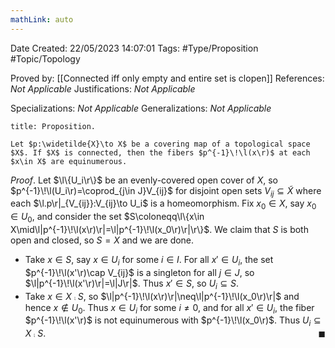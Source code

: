 ```yaml
---
mathLink: auto
---
```


<div class="topSpace"></div>

Date Created: 22/05/2023 14:07:01
Tags: #Type/Proposition #Topic/Topology

Proved by: [[Connected iff only empty and entire set is clopen]]
References: _Not Applicable_
Justifications: _Not Applicable_

Specializations: _Not Applicable_
Generalizations: _Not Applicable_

``` ad-Proposition
title: Proposition.

Let $p:\widetilde{X}\to X$ be a covering map of a topological space $X$. If $X$ is connected, then the fibers $p^{-1}\!\l(x\r)$ at each $x\in X$ are equinumerous.

```

_Proof_. Let $\l\{U_i\r\}$ be an evenly-covered open cover of $X$, so $p^{-1}\!\l(U_i\r)=\coprod_{j\in J}V_{ij}$ for disjoint open sets $V_{ij}\subseteq\widetilde{X}$ where each $\l.p\r|_{V_{ij}}:V_{ij}\to U_i$ is a homeomorphism. Fix $x_0\in X$, say $x_0\in U_0$, and consider the set $S\coloneqq\l\{x\in X\mid\l|p^{-1}\!\l(x\r)\r|=\l|p^{-1}\!\l(x_0\r)\r|\r\}$. We claim that $S$ is both open and closed, so $S=X$ and we are done.
* Take $x\in S$, say $x\in U_i$ for some $i\in I$. For all $x'\in U_i$, the set $p^{-1}\!\l(x'\r)\cap V_{ij}$ is a singleton for all $j\in J$, so $\l|p^{-1}\!\l(x'\r)\r|=\l|J\r|$. Thus $x'\in S$, so $U_i\subseteq S$.
* Take $x\in X\comp S$, so $\l|p^{-1}\!\l(x\r)\r|\neq\l|p^{-1}\!\l(x_0\r)\r|$ and hence $x\not\in U_0$. Thus $x\in U_i$ for some $i\neq0$, and for all $x'\in U_i$, the fiber $p^{-1}\!\l(x'\r)$ is not equinumerous with $p^{-1}\!\l(x_0\r)$. Thus $U_i\subseteq X\comp S$.<span style="float:right;">$\blacksquare$</span>
